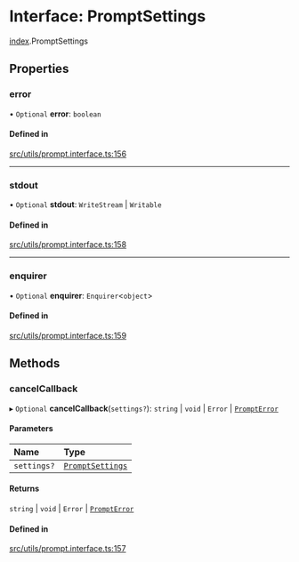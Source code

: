 # Interface: PromptSettings

[index](../modules/index.md).PromptSettings

## Properties

### error

• `Optional` **error**: `boolean`

#### Defined in

[src/utils/prompt.interface.ts:156](https://github.com/cenk1cenk2/listr2/blob/70fdfc5/src/utils/prompt.interface.ts#L156)

___

### stdout

• `Optional` **stdout**: `WriteStream` \| `Writable`

#### Defined in

[src/utils/prompt.interface.ts:158](https://github.com/cenk1cenk2/listr2/blob/70fdfc5/src/utils/prompt.interface.ts#L158)

___

### enquirer

• `Optional` **enquirer**: `Enquirer`<`object`\>

#### Defined in

[src/utils/prompt.interface.ts:159](https://github.com/cenk1cenk2/listr2/blob/70fdfc5/src/utils/prompt.interface.ts#L159)

## Methods

### cancelCallback

▸ `Optional` **cancelCallback**(`settings?`): `string` \| `void` \| `Error` \| [`PromptError`](../classes/index.PromptError.md)

#### Parameters

| Name | Type |
| :------ | :------ |
| `settings?` | [`PromptSettings`](index.PromptSettings.md) |

#### Returns

`string` \| `void` \| `Error` \| [`PromptError`](../classes/index.PromptError.md)

#### Defined in

[src/utils/prompt.interface.ts:157](https://github.com/cenk1cenk2/listr2/blob/70fdfc5/src/utils/prompt.interface.ts#L157)
